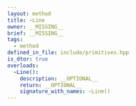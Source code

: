 ```yaml
---
layout: method
title: ~Line
owner: __MISSING__
brief: __MISSING__
tags:
  - method
defined_in_file: include/primitives.hpp
is_dtor: true
overloads:
  ~Line():
    description: __OPTIONAL__
    return: __OPTIONAL__
    signature_with_names: ~Line()
---
```

